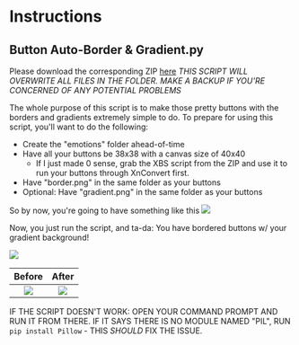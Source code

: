 # Instructions

## Button Auto-Border & Gradient.py
Please download the corresponding ZIP [here](https://github.com/Crystal2002/Crystal-s-AO2-Scripts/blob/main/Extra%20Files/Button%20Border%20Add-on.7z)
_THIS SCRIPT WILL OVERWRITE ALL FILES IN THE FOLDER. MAKE A BACKUP IF YOU'RE CONCERNED OF ANY POTENTIAL PROBLEMS_

The whole purpose of this script is to make those pretty buttons with the borders and gradients extremely simple to do. To prepare for using this script, you'll want to do the following:
- Create the "emotions" folder ahead-of-time
- Have all your buttons be 38x38 with a canvas size of 40x40
    - If I just made 0 sense, grab the XBS script from the ZIP and use it to run your buttons through XnConvert first.
- Have "border.png" in the same folder as your buttons
- Optional: Have "gradient.png" in the same folder as your buttons

So by now, you're going to have something like this
![](https://puu.sh/IeAsj/b21d4db802.png)

Now, you just run the script, and ta-da: You have bordered buttons w/ your gradient background!

![](https://puu.sh/IeAa3/14d0219d40.png)

Before                     |  After
:-------------------------:|:-------------------------:
![](https://puu.sh/IeA6n/225030f707.png)  |  ![](https://puu.sh/IeA5k/0a33aedb14.png)

IF THE SCRIPT DOESN'T WORK: OPEN YOUR COMMAND PROMPT AND RUN IT FROM THERE. IF IT SAYS THERE IS NO MODULE NAMED "PIL", RUN `pip install Pillow` - THIS *SHOULD* FIX THE ISSUE.
